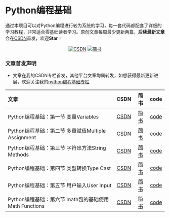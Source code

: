 # Python编程基础

通过本项目可以对Python编程进行较为系统的学习，每一套代码都配套了详细的学习教程，非常适合零基础读者学习。原创文章每周最少更新两篇，**后续最新文章**会在[CSDN](https://blog.csdn.net/wzy628810/category_11193156.html)首发，欢迎**Star**！

<p align="center">
  <a href="https://blog.csdn.net/wzy628810" target="_blank"><img src="https://img.shields.io/badge/csdn-CSDN-red.svg" alt="CSDN"></a>
  <a href="https://www.jianshu.com/u/f2b567b81e54" target="_blank"><img src="https://img.shields.io/badge/jianshu-%E7%AE%80%E4%B9%A6-information" alt="简书"></a>
</p>

### 文章首发声明

* 文章在我的CSDN专栏首发，其他平台文章均属转发，如想获得最新更新进展，欢迎关注我的[python编程基础专栏](https://blog.csdn.net/wzy628810/category_11193156.html)

|   文章   |    CSDN    |   简书     |    code    |
| :------  | :--------: | :-----:|  :--------: |
| Python编程基础：第一节 变量Variables | [CSDN](https://blog.csdn.net/wzy628810/article/details/118600345 "悬停显示") |[简书](https://www.jianshu.com/p/45aa4f5f79a6)| [code](https://github.com/wzy6642/Python-Full-Course/blob/main/code/%E7%AC%AC%E4%B8%80%E8%8A%82_%E5%8F%98%E9%87%8FVariables.py "悬停显示") |
| Python编程基础：第二节 多重赋值Multiple Assignment | [CSDN](https://blog.csdn.net/wzy628810/article/details/118666953?spm=1001.2014.3001.5501 "悬停显示") |[简书](https://www.jianshu.com/p/9890c09f800d)| [code](https://github.com/wzy6642/Python-Full-Course/blob/main/code/%E7%AC%AC%E4%BA%8C%E8%8A%82_%E5%A4%9A%E9%87%8D%E8%B5%8B%E5%80%BCMultiple%20Assignment.py "悬停显示") |
| Python编程基础：第三节 字符串方法String Methods | [CSDN](https://blog.csdn.net/wzy628810/article/details/118671333 "悬停显示") |[简书](https://www.jianshu.com/p/a8c4e4ecde07)| [code](https://github.com/wzy6642/Python-Full-Course/blob/main/code/%E7%AC%AC%E4%B8%89%E8%8A%82_%E5%AD%97%E7%AC%A6%E4%B8%B2%E6%96%B9%E6%B3%95String%20Methods.py "悬停显示") |
| Python编程基础：第四节 类型转换Type Cast | [CSDN](https://blog.csdn.net/wzy628810/article/details/118673173 "悬停显示") |[简书](https://www.jianshu.com/p/5c4eaa5be8dd)| [code](https://github.com/wzy6642/Python-Full-Course/blob/main/code/%E7%AC%AC%E5%9B%9B%E8%8A%82_%E7%B1%BB%E5%9E%8B%E8%BD%AC%E6%8D%A2Type%20Cast.py "悬停显示") |
| Python编程基础：第五节 用户输入User Input | [CSDN](https://blog.csdn.net/wzy628810/article/details/118681726 "悬停显示") |[简书](https://www.jianshu.com/p/cf86c42c6a15)| [code](https://github.com/wzy6642/Python-Full-Course/blob/main/code/%E7%AC%AC%E4%BA%94%E8%8A%82_%E7%94%A8%E6%88%B7%E8%BE%93%E5%85%A5User%20Input.py "悬停显示") |
| Python编程基础：第六节 math包的基础使用Math Functions | [CSDN](https://blog.csdn.net/wzy628810/article/details/118682013 "悬停显示") |[简书](https://www.jianshu.com/p/cf86c42c6a15)| [code](https://github.com/wzy6642/Python-Full-Course/blob/main/code/%E7%AC%AC%E4%BA%94%E8%8A%82_%E7%94%A8%E6%88%B7%E8%BE%93%E5%85%A5User%20Input.py "悬停显示") |
